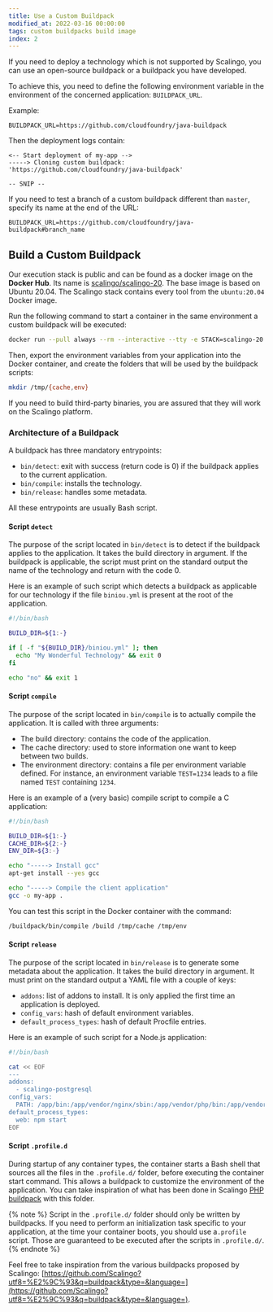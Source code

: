 ```yaml
---
title: Use a Custom Buildpack
modified_at: 2022-03-16 00:00:00
tags: custom buildpacks build image
index: 2
---
```


If you need to deploy a technology which is not supported by Scalingo,
you can use an open-source buildpack or a buildpack you have developed.

To achieve this, you need to define the following environment variable in
the environment of the concerned application: `BUILDPACK_URL`.

Example:

```text
BUILDPACK_URL=https://github.com/cloudfoundry/java-buildpack
```

Then the deployment logs contain:

```text
<-- Start deployment of my-app -->
-----> Cloning custom buildpack: 'https://github.com/cloudfoundry/java-buildpack'

-- SNIP --
```

If you need to test a branch of a custom buildpack different than `master`, specify its name at the
end of the URL:

```text
BUILDPACK_URL=https://github.com/cloudfoundry/java-buildpack#branch_name
```

## Build a Custom Buildpack

Our execution stack is public and can be found as a docker image on the __Docker
Hub__. Its name is
[scalingo/scalingo-20](https://hub.docker.com/r/scalingo/scalingo-20). The base
image is based on Ubuntu 20.04. The Scalingo stack contains every tool from the
`ubuntu:20.04` Docker image.

Run the following command to start a container in the same environment a custom
buildpack will be executed:

```bash
docker run --pull always --rm --interactive --tty -e STACK=scalingo-20 -v /path/to/custom-buildpack:/buildpack -v /path/to/application:/build scalingo/scalingo-20:latest bash
```

Then, export the environment variables from your application into the Docker container, and create the folders that will be used by the buildpack scripts:

```bash
mkdir /tmp/{cache,env}
```

If you need to build third-party binaries, you are assured that they will work on the Scalingo platform.

### Architecture of a Buildpack

A buildpack has three mandatory entrypoints:

- `bin/detect`: exit with success (return code is 0) if the buildpack applies to
  the current application.
- `bin/compile`: installs the technology.
- `bin/release`: handles some metadata.

All these entrypoints are usually Bash script.

#### Script `detect`

The purpose of the script located in `bin/detect` is to detect if the buildpack
applies to the application. It takes the build directory in argument. If the
buildpack is applicable, the script must print on the standard output the name
of the technology and return with the code 0.

Here is an example of such script which detects a buildpack as applicable for
our technology if the file `biniou.yml` is present at the root of the
application.

```bash
#!/bin/bash

BUILD_DIR=${1:-}

if [ -f "${BUILD_DIR}/biniou.yml" ]; then
  echo "My Wonderful Technology" && exit 0
fi

echo "no" && exit 1
```

#### Script `compile`

The purpose of the script located in `bin/compile` is to actually compile the
application. It is called with three arguments:

- The build directory: contains the code of the application.
- The cache directory: used to store information one want to keep between two
  builds.
- The environment directory: contains a file per environment variable defined.
  For instance, an environment variable `TEST=1234` leads to a file named `TEST`
  containing `1234`.

Here is an example of a (very basic) compile script to compile a C application:

```bash
#!/bin/bash

BUILD_DIR=${1:-}
CACHE_DIR=${2:-}
ENV_DIR=${3:-}

echo "-----> Install gcc"
apt-get install --yes gcc

echo "-----> Compile the client application"
gcc -o my-app .
```

You can test this script in the Docker container with the command:

```bash
/buildpack/bin/compile /build /tmp/cache /tmp/env
```

#### Script `release`

The purpose of the script located in `bin/release` is to generate some metadata
about the application. It takes the build directory in argument. It must print
on the standard output a YAML file with a couple of keys:

- `addons`: list of addons to install. It is only applied the first time an
  application is deployed.
- `config_vars`: hash of default environment variables.
- `default_process_types`: hash of default Procfile entries.

Here is an example of such script for a Node.js application:

```bash
#!/bin/bash

cat << EOF
---
addons:
  - scalingo-postgresql
config_vars:
  PATH: /app/bin:/app/vendor/nginx/sbin:/app/vendor/php/bin:/app/vendor/php/sbin:/usr/local/bin:/usr/bin:/bin
default_process_types:
  web: npm start
EOF
```

#### Script `.profile.d`

During startup of any container types, the container starts a Bash shell that sources all the files in the `.profile.d/` folder, before executing the container start command. This allows a buildpack to customize the environment of the application. You can take inspiration of what has been done in Scalingo [PHP buildpack](https://github.com/Scalingo/php-buildpack/blob/dc87b69c170bb94658ffbb03c6cbbaa34b28f775/bin/compile#L275-L286) with this folder.

{% note %}
Script in the `.profile.d/` folder should only be written by buildpacks. If you need to perform an initialization task specific to your application, at the time your container boots, you should use a`.profile` script. Those are guaranteed to be executed after the scripts in `.profile.d/`.
{% endnote %}

Feel free to take inspiration from the various buildpacks proposed by Scalingo:
[https://github.com/Scalingo?utf8=%E2%9C%93&q=buildpack&type=&language=](https://github.com/Scalingo?utf8=%E2%9C%93&q=buildpack&type=&language=).
